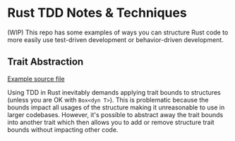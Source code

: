 # Rust TDD Notes & Techniques

(WIP) This repo has some examples of ways you can structure Rust code to more
easily use test-driven development or behavior-driven development.

## Trait Abstraction

[Example source file](src/trait_abstraction.rs)

Using TDD in Rust inevitably demands applying trait bounds to structures
(unless you are OK with `Box<dyn T>`). This is problematic because the bounds
impact all usages of the structure making it unreasonable to use in larger
codebases. However, it's possible to abstract away the trait bounds into
another trait which then allows you to add or remove structure trait bounds
without impacting other code.

